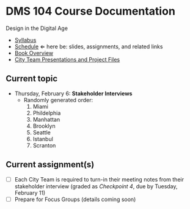 # DMS 104 Course Documentation
Design in the Digital Age

- [Syllabus](syllabus.md)
- [Schedule](schedule.md)  &lArr; here be: slides, assignments, and related links
- [Book Overview](book-overview.md)
- [City Team Presentations and Project Files](files.md)

## Current topic

- Thursday, February 6: **Stakeholder Interviews**
  - Randomly generated order:
    1. Miami
    2. Phildelphia
    3. Manhattan
    4. Brooklyn
    5. Seattle 
    6. Istanbul
    7. Scranton

## Current assignment(s)

- [ ] Each City Team is required to turn-in their meeting notes from their stakeholder interview (graded as *Checkpoint 4*, due by Tuesday, February 11)
- [ ] Prepare for Focus Groups (details coming soon)